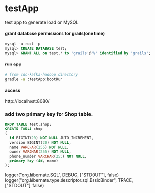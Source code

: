 testApp
=======

test app to generate load on MySQL


#### grant database permissions for grails(one time)
```sql
mysql -u root -p
mysql> CREATE DATABASE test;
mysql> GRANT ALL on test.* to 'grails'@'%' identified by 'grails';
```

#### run app
```bash
# from cdc-kafka-hadoop directory
gradle -a :testApp:bootRun
```

#### access
http://localhost:8080/


### add two primary key for Shop table.
```sql
DROP TABLE test.shop;
CREATE TABLE shop
(
  id BIGINT(20) NOT NULL AUTO_INCREMENT,
  version BIGINT(20) NOT NULL,
  name VARCHAR(255) NOT NULL,
  owner VARCHAR(255) NOT NULL,
  phone_number VARCHAR(255) NOT NULL,
  primary key (id, name)
);
```

logger("org.hibernate.SQL", DEBUG, ["STDOUT"], false)
logger("org.hibernate.type.descriptor.sql.BasicBinder", TRACE, ["STDOUT"], false)
